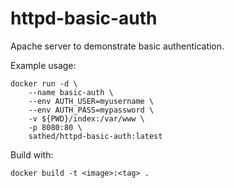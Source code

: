 # httpd-basic-auth

Apache server to demonstrate basic authentication.

Example usage:

```
docker run -d \
    --name basic-auth \
    --env AUTH_USER=myusername \
    --env AUTH_PASS=mypassword \
    -v ${PWD}/index:/var/www \
    -p 8080:80 \
    sathed/httpd-basic-auth:latest
```

Build with:

```docker build -t <image>:<tag> .```
